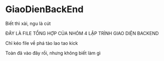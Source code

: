 # GiaoDienBackEnd
Biết thì xài, ngu là cút


ĐÂY LÀ FILE TỔNG HỢP CỦA NHÓM 4 LẬP TRÌNH GIAO DIỆN BACKEND

Chỉ kéo file về phá tào lao tao kick

















Toàn đã vào đây rồi, nhưng không biết làm gì
